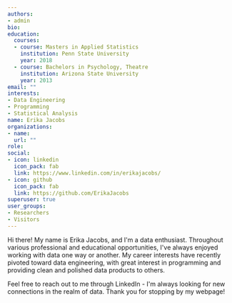 ```yaml
---
authors:
- admin
bio: 
education:
  courses:
  - course: Masters in Applied Statistics
    institution: Penn State University
    year: 2018
  - course: Bachelors in Psychology, Theatre
    institution: Arizona State University
    year: 2013
email: ""
interests:
- Data Engineering
- Programming
- Statistical Analysis
name: Erika Jacobs
organizations:
- name: 
  url: ""
role:
social:
- icon: linkedin
  icon_pack: fab
  link: https://www.linkedin.com/in/erikajacobs/
- icon: github
  icon_pack: fab
  link: https://github.com/ErikaJacobs
superuser: true
user_groups:
- Researchers
- Visitors
---
```


Hi there! My name is Erika Jacobs, and I'm a data enthusiast. Throughout various professional and educational opportunities, I've always enjoyed working with data one way or another. My career interests have recently pivoted toward data engineering, with great interest in programming and providing clean and polished data products to others. 

Feel free to reach out to me through LinkedIn - I'm always looking for new connections in the realm of data. Thank you for stopping by my webpage!
